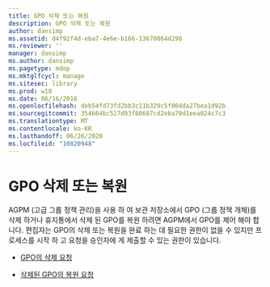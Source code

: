 ```yaml
---
title: GPO 삭제 또는 복원
description: GPO 삭제 또는 복원
author: dansimp
ms.assetid: d4f92f4d-eba7-4e6e-b166-13670864d298
ms.reviewer: ''
manager: dansimp
ms.author: dansimp
ms.pagetype: mdop
ms.mktglfcycl: manage
ms.sitesec: library
ms.prod: w10
ms.date: 06/16/2016
ms.openlocfilehash: deb54fd73fd2bb3c11b329c5f004da27bea1d92b
ms.sourcegitcommit: 354664bc527d93f80687cd2eba70d1eea024c7c3
ms.translationtype: MT
ms.contentlocale: ko-KR
ms.lasthandoff: 06/26/2020
ms.locfileid: "10820948"
---
```

# GPO 삭제 또는 복원


AGPM (고급 그룹 정책 관리)을 사용 하 여 보관 저장소에서 GPO (그룹 정책 개체)를 삭제 하거나 휴지통에서 삭제 된 GPO를 복원 하려면 AGPM에서 GPO를 제어 해야 합니다. 편집자는 GPO의 삭제 또는 복원을 완료 하는 데 필요한 권한이 없을 수 있지만 프로세스를 시작 하 고 요청을 승인자에 게 제출할 수 있는 권한이 있습니다.

-   [GPO의 삭제 요청](request-deletion-of-a-gpo-agpm40.md)

-   [삭제된 GPO의 복원 요청](request-restoration-of-a-deleted-gpo-agpm40.md)

 

 





